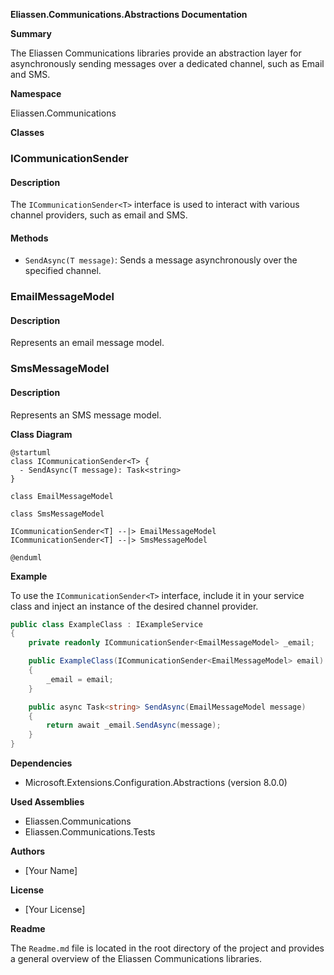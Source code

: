 **Eliassen.Communications.Abstractions Documentation**

**Summary**

The Eliassen Communications libraries provide an abstraction layer for asynchronously sending messages over a dedicated channel, such as Email and SMS.

**Namespace**

Eliassen.Communications

**Classes**

### ICommunicationSender<T>

#### Description

The `ICommunicationSender<T>` interface is used to interact with various channel providers, such as email and SMS.

#### Methods

* `SendAsync(T message)`: Sends a message asynchronously over the specified channel.

### EmailMessageModel

#### Description

Represents an email message model.

### SmsMessageModel

#### Description

Represents an SMS message model.

**Class Diagram**

```plantuml
@startuml
class ICommunicationSender<T> {
  - SendAsync(T message): Task<string>
}

class EmailMessageModel

class SmsMessageModel

ICommunicationSender<T] --|> EmailMessageModel
ICommunicationSender<T] --|> SmsMessageModel

@enduml
```

**Example**

To use the `ICommunicationSender<T>` interface, include it in your service class and inject an instance of the desired channel provider.

```csharp
public class ExampleClass : IExampleService
{
    private readonly ICommunicationSender<EmailMessageModel> _email;

    public ExampleClass(ICommunicationSender<EmailMessageModel> email)
    {
        _email = email;
    }

    public async Task<string> SendAsync(EmailMessageModel message)
    {
        return await _email.SendAsync(message);
    }
}
```

**Dependencies**

* Microsoft.Extensions.Configuration.Abstractions (version 8.0.0)

**Used Assemblies**

* Eliassen.Communications
* Eliassen.Communications.Tests

**Authors**

* [Your Name]

**License**

* [Your License]

**Readme**

The `Readme.md` file is located in the root directory of the project and provides a general overview of the Eliassen Communications libraries.